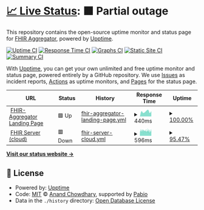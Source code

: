 # [📈 Live Status](https://FHIR-Aggregator.github.io/status-monitor): <!--live status--> **🟧 Partial outage**

This repository contains the open-source uptime monitor and status page for [FHIR Aggregator](https://FHIR-Aggregator.github.io/status-monitor), powered by [Upptime](https://github.com/upptime/upptime).

[![Uptime CI](https://github.com/FHIR-Aggregator/status-monitor/workflows/Uptime%20CI/badge.svg)](https://github.com/FHIR-Aggregator/status-monitor/actions?query=workflow%3A%22Uptime+CI%22)
[![Response Time CI](https://github.com/FHIR-Aggregator/status-monitor/workflows/Response%20Time%20CI/badge.svg)](https://github.com/FHIR-Aggregator/status-monitor/actions?query=workflow%3A%22Response+Time+CI%22)
[![Graphs CI](https://github.com/FHIR-Aggregator/status-monitor/workflows/Graphs%20CI/badge.svg)](https://github.com/FHIR-Aggregator/status-monitor/actions?query=workflow%3A%22Graphs+CI%22)
[![Static Site CI](https://github.com/FHIR-Aggregator/status-monitor/workflows/Static%20Site%20CI/badge.svg)](https://github.com/FHIR-Aggregator/status-monitor/actions?query=workflow%3A%22Static+Site+CI%22)
[![Summary CI](https://github.com/FHIR-Aggregator/status-monitor/workflows/Summary%20CI/badge.svg)](https://github.com/FHIR-Aggregator/status-monitor/actions?query=workflow%3A%22Summary+CI%22)

With [Upptime](https://upptime.js.org), you can get your own unlimited and free uptime monitor and status page, powered entirely by a GitHub repository. We use [Issues](https://github.com/FHIR-Aggregator/status-monitor/issues) as incident reports, [Actions](https://github.com/FHIR-Aggregator/status-monitor/actions) as uptime monitors, and [Pages](https://FHIR-Aggregator.github.io/status-monitor) for the status page.

<!--start: status pages-->
<!-- This summary is generated by Upptime (https://github.com/upptime/upptime) -->
<!-- Do not edit this manually, your changes will be overwritten -->
<!-- prettier-ignore -->
| URL | Status | History | Response Time | Uptime |
| --- | ------ | ------- | ------------- | ------ |
| <img alt="" src="https://icons.duckduckgo.com/ip3/fhir-aggregator.org.ico" height="13"> [FHIR-Aggregator Landing Page](https://fhir-aggregator.org/) | 🟩 Up | [fhir-aggregator-landing-page.yml](https://github.com/FHIR-Aggregator/status-monitor/commits/HEAD/history/fhir-aggregator-landing-page.yml) | <details><summary><img alt="Response time graph" src="./graphs/fhir-aggregator-landing-page/response-time-week.png" height="20"> 440ms</summary><br><a href="https://FHIR-Aggregator.github.io/status-monitor/history/fhir-aggregator-landing-page"><img alt="Response time 448" src="https://img.shields.io/endpoint?url=https%3A%2F%2Fraw.githubusercontent.com%2FFHIR-Aggregator%2Fstatus-monitor%2FHEAD%2Fapi%2Ffhir-aggregator-landing-page%2Fresponse-time.json"></a><br><a href="https://FHIR-Aggregator.github.io/status-monitor/history/fhir-aggregator-landing-page"><img alt="24-hour response time 473" src="https://img.shields.io/endpoint?url=https%3A%2F%2Fraw.githubusercontent.com%2FFHIR-Aggregator%2Fstatus-monitor%2FHEAD%2Fapi%2Ffhir-aggregator-landing-page%2Fresponse-time-day.json"></a><br><a href="https://FHIR-Aggregator.github.io/status-monitor/history/fhir-aggregator-landing-page"><img alt="7-day response time 440" src="https://img.shields.io/endpoint?url=https%3A%2F%2Fraw.githubusercontent.com%2FFHIR-Aggregator%2Fstatus-monitor%2FHEAD%2Fapi%2Ffhir-aggregator-landing-page%2Fresponse-time-week.json"></a><br><a href="https://FHIR-Aggregator.github.io/status-monitor/history/fhir-aggregator-landing-page"><img alt="30-day response time 418" src="https://img.shields.io/endpoint?url=https%3A%2F%2Fraw.githubusercontent.com%2FFHIR-Aggregator%2Fstatus-monitor%2FHEAD%2Fapi%2Ffhir-aggregator-landing-page%2Fresponse-time-month.json"></a><br><a href="https://FHIR-Aggregator.github.io/status-monitor/history/fhir-aggregator-landing-page"><img alt="1-year response time 448" src="https://img.shields.io/endpoint?url=https%3A%2F%2Fraw.githubusercontent.com%2FFHIR-Aggregator%2Fstatus-monitor%2FHEAD%2Fapi%2Ffhir-aggregator-landing-page%2Fresponse-time-year.json"></a></details> | <details><summary><a href="https://FHIR-Aggregator.github.io/status-monitor/history/fhir-aggregator-landing-page">100.00%</a></summary><a href="https://FHIR-Aggregator.github.io/status-monitor/history/fhir-aggregator-landing-page"><img alt="All-time uptime 100.00%" src="https://img.shields.io/endpoint?url=https%3A%2F%2Fraw.githubusercontent.com%2FFHIR-Aggregator%2Fstatus-monitor%2FHEAD%2Fapi%2Ffhir-aggregator-landing-page%2Fuptime.json"></a><br><a href="https://FHIR-Aggregator.github.io/status-monitor/history/fhir-aggregator-landing-page"><img alt="24-hour uptime 100.00%" src="https://img.shields.io/endpoint?url=https%3A%2F%2Fraw.githubusercontent.com%2FFHIR-Aggregator%2Fstatus-monitor%2FHEAD%2Fapi%2Ffhir-aggregator-landing-page%2Fuptime-day.json"></a><br><a href="https://FHIR-Aggregator.github.io/status-monitor/history/fhir-aggregator-landing-page"><img alt="7-day uptime 100.00%" src="https://img.shields.io/endpoint?url=https%3A%2F%2Fraw.githubusercontent.com%2FFHIR-Aggregator%2Fstatus-monitor%2FHEAD%2Fapi%2Ffhir-aggregator-landing-page%2Fuptime-week.json"></a><br><a href="https://FHIR-Aggregator.github.io/status-monitor/history/fhir-aggregator-landing-page"><img alt="30-day uptime 100.00%" src="https://img.shields.io/endpoint?url=https%3A%2F%2Fraw.githubusercontent.com%2FFHIR-Aggregator%2Fstatus-monitor%2FHEAD%2Fapi%2Ffhir-aggregator-landing-page%2Fuptime-month.json"></a><br><a href="https://FHIR-Aggregator.github.io/status-monitor/history/fhir-aggregator-landing-page"><img alt="1-year uptime 100.00%" src="https://img.shields.io/endpoint?url=https%3A%2F%2Fraw.githubusercontent.com%2FFHIR-Aggregator%2Fstatus-monitor%2FHEAD%2Fapi%2Ffhir-aggregator-landing-page%2Fuptime-year.json"></a></details>
| <img alt="" src="https://icons.duckduckgo.com/ip3/google-fhir.fhir-aggregator.org.ico" height="13"> [FHIR Server (cloud)](https://google-fhir.fhir-aggregator.org) | 🟥 Down | [fhir-server-cloud.yml](https://github.com/FHIR-Aggregator/status-monitor/commits/HEAD/history/fhir-server-cloud.yml) | <details><summary><img alt="Response time graph" src="./graphs/fhir-server-cloud/response-time-week.png" height="20"> 596ms</summary><br><a href="https://FHIR-Aggregator.github.io/status-monitor/history/fhir-server-cloud"><img alt="Response time 663" src="https://img.shields.io/endpoint?url=https%3A%2F%2Fraw.githubusercontent.com%2FFHIR-Aggregator%2Fstatus-monitor%2FHEAD%2Fapi%2Ffhir-server-cloud%2Fresponse-time.json"></a><br><a href="https://FHIR-Aggregator.github.io/status-monitor/history/fhir-server-cloud"><img alt="24-hour response time 566" src="https://img.shields.io/endpoint?url=https%3A%2F%2Fraw.githubusercontent.com%2FFHIR-Aggregator%2Fstatus-monitor%2FHEAD%2Fapi%2Ffhir-server-cloud%2Fresponse-time-day.json"></a><br><a href="https://FHIR-Aggregator.github.io/status-monitor/history/fhir-server-cloud"><img alt="7-day response time 596" src="https://img.shields.io/endpoint?url=https%3A%2F%2Fraw.githubusercontent.com%2FFHIR-Aggregator%2Fstatus-monitor%2FHEAD%2Fapi%2Ffhir-server-cloud%2Fresponse-time-week.json"></a><br><a href="https://FHIR-Aggregator.github.io/status-monitor/history/fhir-server-cloud"><img alt="30-day response time 619" src="https://img.shields.io/endpoint?url=https%3A%2F%2Fraw.githubusercontent.com%2FFHIR-Aggregator%2Fstatus-monitor%2FHEAD%2Fapi%2Ffhir-server-cloud%2Fresponse-time-month.json"></a><br><a href="https://FHIR-Aggregator.github.io/status-monitor/history/fhir-server-cloud"><img alt="1-year response time 663" src="https://img.shields.io/endpoint?url=https%3A%2F%2Fraw.githubusercontent.com%2FFHIR-Aggregator%2Fstatus-monitor%2FHEAD%2Fapi%2Ffhir-server-cloud%2Fresponse-time-year.json"></a></details> | <details><summary><a href="https://FHIR-Aggregator.github.io/status-monitor/history/fhir-server-cloud">95.47%</a></summary><a href="https://FHIR-Aggregator.github.io/status-monitor/history/fhir-server-cloud"><img alt="All-time uptime 99.22%" src="https://img.shields.io/endpoint?url=https%3A%2F%2Fraw.githubusercontent.com%2FFHIR-Aggregator%2Fstatus-monitor%2FHEAD%2Fapi%2Ffhir-server-cloud%2Fuptime.json"></a><br><a href="https://FHIR-Aggregator.github.io/status-monitor/history/fhir-server-cloud"><img alt="24-hour uptime 84.91%" src="https://img.shields.io/endpoint?url=https%3A%2F%2Fraw.githubusercontent.com%2FFHIR-Aggregator%2Fstatus-monitor%2FHEAD%2Fapi%2Ffhir-server-cloud%2Fuptime-day.json"></a><br><a href="https://FHIR-Aggregator.github.io/status-monitor/history/fhir-server-cloud"><img alt="7-day uptime 95.47%" src="https://img.shields.io/endpoint?url=https%3A%2F%2Fraw.githubusercontent.com%2FFHIR-Aggregator%2Fstatus-monitor%2FHEAD%2Fapi%2Ffhir-server-cloud%2Fuptime-week.json"></a><br><a href="https://FHIR-Aggregator.github.io/status-monitor/history/fhir-server-cloud"><img alt="30-day uptime 98.76%" src="https://img.shields.io/endpoint?url=https%3A%2F%2Fraw.githubusercontent.com%2FFHIR-Aggregator%2Fstatus-monitor%2FHEAD%2Fapi%2Ffhir-server-cloud%2Fuptime-month.json"></a><br><a href="https://FHIR-Aggregator.github.io/status-monitor/history/fhir-server-cloud"><img alt="1-year uptime 99.22%" src="https://img.shields.io/endpoint?url=https%3A%2F%2Fraw.githubusercontent.com%2FFHIR-Aggregator%2Fstatus-monitor%2FHEAD%2Fapi%2Ffhir-server-cloud%2Fuptime-year.json"></a></details>

<!--end: status pages-->

[**Visit our status website →**](https://FHIR-Aggregator.github.io/status-monitor)

## 📄 License

- Powered by: [Upptime](https://github.com/upptime/upptime)
- Code: [MIT](./LICENSE) © [Anand Chowdhary](https://anandchowdhary.com), supported by [Pabio](https://pabio.com)
- Data in the `./history` directory: [Open Database License](https://opendatacommons.org/licenses/odbl/1-0/)
